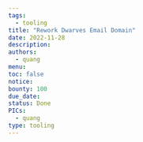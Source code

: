 ```yaml
---
tags:
  - tooling
title: "Rework Dwarves Email Domain"
date: 2022-11-28
description:
authors:
  - quang
menu:
toc: false
notice:
bounty: 100
due_date:
status: Done
PICs:
  - quang
type: tooling
---
```

